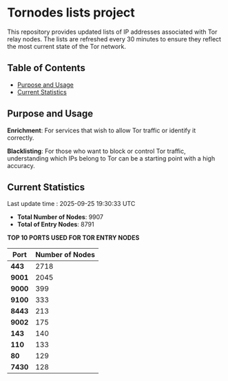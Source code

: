 # Tornodes lists project

This repository provides updated lists of IP addresses associated with Tor relay nodes. The lists are refreshed every 30 minutes to ensure they reflect the most current state of the Tor network.

## Table of Contents

- [Purpose and Usage](#purpose-and-usage)
- [Current Statistics](#current-statistics)


## Purpose and Usage

**Enrichment**: For services that wish to allow Tor traffic or identify it correctly.

**Blacklisting**: For those who want to block or control Tor traffic, understanding which IPs belong to Tor can be a starting point with a high accuracy.

## Current Statistics

Last update time : 2025-09-25 19:30:33 UTC

- **Total Number of Nodes**: 9907
- **Total of Entry Nodes**: 8791

**TOP 10 PORTS USED FOR TOR ENTRY NODES**

| **Port** | **Number of Nodes** |
|------|-----------------|
| **443**   | 2718  |
| **9001**   | 2045  |
| **9000**   | 399  |
| **9100**   | 333  |
| **8443**   | 213  |
| **9002**   | 175  |
| **143**   | 140  |
| **110**   | 133  |
| **80**   | 129  |
| **7430**   | 128  |

